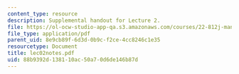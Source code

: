 ```yaml
---
content_type: resource
description: Supplemental handout for Lecture 2.
file: https://ol-ocw-studio-app-qa.s3.amazonaws.com/courses/22-812j-managing-nuclear-technology-spring-2004/88b9392d138110ac50a70d6de146b87d_lec02notes.pdf
file_type: application/pdf
parent_uid: 8e9cb89f-6d3d-0b9c-f2ce-4cc8246c1e35
resourcetype: Document
title: lec02notes.pdf
uid: 88b9392d-1381-10ac-50a7-0d6de146b87d
---
```

